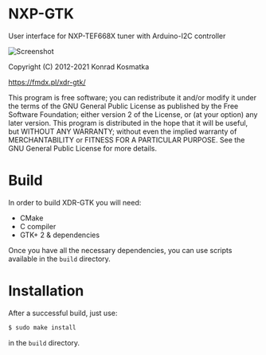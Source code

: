 NXP-GTK
=======

User interface for NXP-TEF668X tuner with Arduino-I2C controller

![Screenshot](/xdr-gtk.png?raw=true)

Copyright (C) 2012-2021  Konrad Kosmatka

https://fmdx.pl/xdr-gtk/

This program is free software; you can redistribute it and/or modify it under the terms of the GNU General Public License as published by the Free Software Foundation; either version 2 of the License, or (at your option) any later version.
This program is distributed in the hope that it will be useful, but WITHOUT ANY WARRANTY; without even the implied warranty of MERCHANTABILITY or FITNESS FOR A PARTICULAR PURPOSE. See the GNU General Public License for more details.

# Build
In order to build XDR-GTK you will need:
- CMake
- C compiler
- GTK+ 2 & dependencies

Once you have all the necessary dependencies, you can use scripts available in the `build` directory.

# Installation
After a successful build, just use:
```sh
$ sudo make install
```
in the `build` directory.
